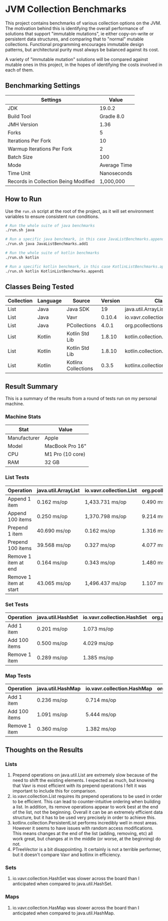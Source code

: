 # JVM Collection Benchmarks

This project contains benchmarks of various collection options on the JVM. The motivation behind this is identifying the overall performance of solutions that support "immutable mutations", ie either copy-on-write or persistent data structures, and comparing that to "normal" mutable collections. Functional programming encourages immutable design patterns, but architectural purity must always be balanced against its cost.

A variety of "immutable mutation" solutions will be compared against mutable ones in this project, in the hopes of identifying the costs involved in each of them.

## Benchmarking Settings

| Settings                             | Value        |
|--------------------------------------|--------------|
| JDK                                  | 19.0.2       |
| Build Tool                           | Gradle 8.0   |
| JMH Version                          | 1.36         |
| Forks                                | 5            |
| Iterations Per Fork                  | 10           |
| Warmup Iterations Per Fork           | 2            |
| Batch Size                           | 100          | 
| Mode                                 | Average Time |
| Time Unit                            | Nanoseconds  |
| Records in Collection Being Modified | 1,000,000    |

## How to Run

Use the `run.sh` script at the root of the project, as it will set environment variables to ensure consistent run conditions.

```bash
# Run the whole suite of java benchmarks
./run.sh java

# Run a specific java benchmark, in this case JavaListBenchmarks.append1
./run.sh java JavaListBenchmarks.add1

# Run the whole suite of kotlin benchmarks
./run.sh kotlin

# Run a specific kotlin benchmark, in this case KotlinListBenchmarks.append1
./run.sh kotlin KotlinListBenchmarks.append1
```

## Classes Being Tested

| Collection | Language | Source              | Version | Class                             |
|------------|----------|---------------------|---------|-----------------------------------|
| List       | Java     | Java SDK            | 19      | java.util.ArrayList               |
| List       | Java     | Vavr                | 0.10.4  | io.vavr.collection.List           |
| List       | Java     | PCollections        | 4.0.1   | org.pcollections.TreePVector      |
| List       | Kotlin   | Kotlin Std Lib      | 1.8.10  | kotlin.collection.List            |
| List       | Kotlin   | Kotlin Std Lib      | 1.8.10  | kotlin.collection.MutableList     |
| List       | Kotlin   | Kotlinx Collections | 0.3.5   | kotlinx.collection.PersistentList |

## Result Summary

This is a summary of the results from a round of tests run on my personal machine.

### Machine Stats
| Stat         | Value            |
|--------------|------------------|
| Manufacturer | Apple            |
| Model        | MacBook Pro 16"  |
| CPU          | M1 Pro (10 core) |
| RAM          | 32 GB            |

### List Tests

| Operation              | java.util.ArrayList | io.vavr.collection.List | org.pcollections.TreePVector | kotlin.collection.List | kotlin.collection.MutableList | kotlinx.collections.immutable.PersistentList |
|------------------------|---------------------|-------------------------|------------------------------|------------------------|-------------------------------|----------------------------------------------|
| Append 1 item          | 0.162 ms/op         | 1,433.731 ms/op         | 0.490 ms/op                  | 122.688 ms/op          |                               | 0.230 ms/op                                  |
| Append 100 items       | 0.250 ms/op         | 1,370.798 ms/op         | 9.214 ms/op                  | 128.721 ms/op          |                               | 0.433 ms/op                                  |
| Prepend 1 item         | 40.690 ms/op        | 0.162 ms/op             | 1.316 ms/op                  | 129.202 ms/op          |                               | 302.151 ms/op                                |
| Prepend 100 items      | 39.568 ms/op        | 0.327 ms/op             | 4.077 ms/op                  | 136.102 ms/op          |                               | 189.092 ms/op                                |
| Remove 1 item at end   | 0.164 ms/op         | 0.343 ms/op             | 1.480 ms/op                  | 123.420 ms/op          |                               | 0.225 ms/op                                  |
| Remove 1 item at start | 43.065 ms/op        | 1,496.437 ms/op         | 1.107 ms/op                  | 136.924 ms/op          |                               | 247.828 ms/op                                |

### Set Tests

| Operation     | java.util.HashSet | io.vavr.collection.HashSet | org.pcollections.HashTreePSet | kotlin.collection.Set | kotlin.collection.MutableSet | kotlinx.collections.immutable.PersistentSet |
|---------------|-------------------|----------------------------|-------------------------------|-----------------------|------------------------------|---------------------------------------------|
| Add 1 item    | 0.201 ms/op       | 1.073 ms/op                |                               |                       |                              |                                             |
| Add 100 items | 0.500 ms/op       | 4.029 ms/op                |                               |                       |                              |                                             |
| Remove 1 item | 0.289 ms/op       | 1.385 ms/op                |                               |                       |                              |                                             |

### Map Tests

| Operation     | java.util.HashMap | io.vavr.collection.HashMap | org.pcollections.HashTreePMap | kotlin.collection.Map | kotlin.collection.MutableMap | kotlinx.collections.immutable.PersistentMap |
|---------------|-------------------|----------------------------|-------------------------------|-----------------------|------------------------------|---------------------------------------------|
| Add 1 item    | 0.236 ms/op       | 0.714 ms/op                |                               |                       |                              |                                             |
| Add 100 items | 1.091 ms/op       | 5.444 ms/op                |                               |                       |                              |                                             |
| Remove 1 item | 0.360 ms/op       | 1.382 ms/op                |                               |                       |                              |                                             |

## Thoughts on the Results

### Lists

1. Prepend operations on java.util.List are extremely slow because of the need to shift the existing elements. I expected as much, but knowing that Vavr is most efficient with its prepend operations I felt it was important to include this for comparison.
2. io.vavr.collection.List requires its prepend operations to be used in order to be efficient. This can lead to counter-intuitive ordering when building a list. In addition, its remove operations appear to work best at the end of the list, not the beginning. Overall it can be an extremely efficient data structure, but it has to be used very precisely in order to achieve this.
3. kotlinx.collection.PersistentList performs incredibly well in most areas. However it seems to have issues with random access modifications. This means changes at the end of the list (adding, removing, etc) all work great, but changes at in the middle (or worse, at the beginning) do not.
4. PTreeVector is a bit disappointing. It certainly is not a terrible performer, but it doesn't compare Vavr and kotlinx in efficiency.

### Sets

1. io.vavr.collection.HashSet was slower across the board than I anticipated when compared to java.util.HashSet.

### Maps

1. io.vavr.collection.HasMap was slower across the board than I anticipated when compared to java.util.HashMap.